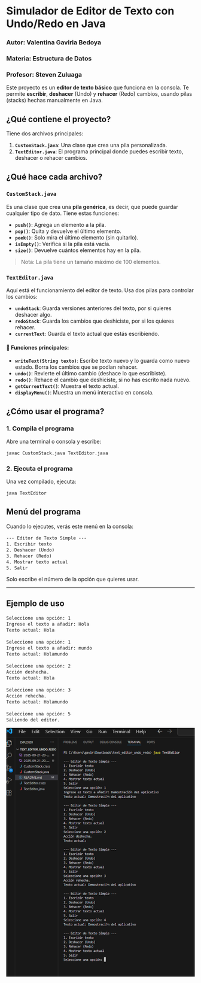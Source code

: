 #  Simulador de Editor de Texto con Undo/Redo en Java
### Autor: Valentina Gaviria Bedoya
### Materia: Estructura de Datos 
### Profesor: Steven Zuluaga

Este proyecto es un **editor de texto básico** que funciona en la consola. Te permite **escribir**, **deshacer** (Undo) y **rehacer** (Redo) cambios, usando pilas (stacks) hechas manualmente en Java.

##  ¿Qué contiene el proyecto?

Tiene dos archivos principales:

1. **`CustomStack.java`**: Una clase que crea una pila personalizada.
2. **`TextEditor.java`**: El programa principal donde puedes escribir texto, deshacer o rehacer cambios.

## ¿Qué hace cada archivo?

###  `CustomStack.java`

Es una clase que crea una **pila genérica**, es decir, que puede guardar cualquier tipo de dato. Tiene estas funciones:

* **`push()`**: Agrega un elemento a la pila.
* **`pop()`**: Quita y devuelve el último elemento.
* **`peek()`**: Solo mira el último elemento (sin quitarlo).
* **`isEmpty()`**: Verifica si la pila está vacía.
* **`size()`**: Devuelve cuántos elementos hay en la pila.

> Nota: La pila tiene un tamaño máximo de 100 elementos.

###  `TextEditor.java`

Aquí está el funcionamiento del editor de texto. Usa dos pilas para controlar los cambios:

* **`undoStack`**: Guarda versiones anteriores del texto, por si quieres deshacer algo.
* **`redoStack`**: Guarda los cambios que deshiciste, por si los quieres rehacer.
* **`currentText`**: Guarda el texto actual que estás escribiendo.

#### 🔹 Funciones principales:

* **`writeText(String texto)`**: Escribe texto nuevo y lo guarda como nuevo estado. Borra los cambios que se podían rehacer.
* **`undo()`**: Revierte el último cambio (deshace lo que escribiste).
* **`redo()`**: Rehace el cambio que deshiciste, si no has escrito nada nuevo.
* **`getCurrentText()`**: Muestra el texto actual.
* **`displayMenu()`**: Muestra un menú interactivo en consola.



## ¿Cómo usar el programa?

### 1. Compila el programa

Abre una terminal o consola y escribe:

```bash
javac CustomStack.java TextEditor.java
```
### 2. Ejecuta el programa

Una vez compilado, ejecuta:

```bash
java TextEditor
```
##  Menú del programa

Cuando lo ejecutes, verás este menú en la consola:

```
--- Editor de Texto Simple ---
1. Escribir texto
2. Deshacer (Undo)
3. Rehacer (Redo)
4. Mostrar texto actual
5. Salir
```

Solo escribe el número de la opción que quieres usar.

---

##  Ejemplo de uso

```
Seleccione una opción: 1
Ingrese el texto a añadir: Hola
Texto actual: Hola

Seleccione una opción: 1
Ingrese el texto a añadir: mundo
Texto actual: Holamundo

Seleccione una opción: 2
Acción deshecha.
Texto actual: Hola

Seleccione una opción: 3
Acción rehecha.
Texto actual: Holamundo

Seleccione una opción: 5
Saliendo del editor.
```
![Imagen de el programa funcionando](2025-09-21-20-13-04.png)